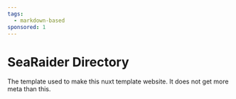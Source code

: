 ```yaml
---
tags:
  - markdown-based
sponsored: 1
---
```


# SeaRaider Directory

The template used to make this nuxt template website. It does not get more meta than this.